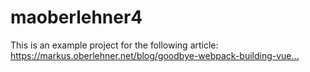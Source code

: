 # maoberlehner4
This is an example project for the following article: https://markus.oberlehner.net/blog/goodbye-webpack-building-vue…
